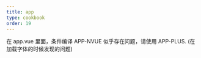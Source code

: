 ```yaml
---
title: app
type: cookbook
order: 19
---
```


在 app.vue 里面，条件编译 APP-NVUE 似乎存在问题，请使用 APP-PLUS. (在加载字体的时候发现的问题)

